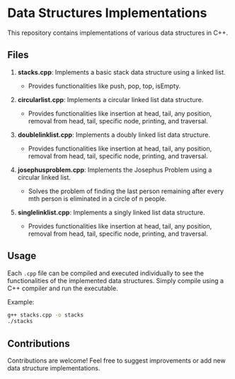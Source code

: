 # Data Structures Implementations

This repository contains implementations of various data structures in C++.

## Files

1. **stacks.cpp**: Implements a basic stack data structure using a linked list.
   - Provides functionalities like push, pop, top, isEmpty.

2. **circularlist.cpp**: Implements a circular linked list data structure.
   - Provides functionalities like insertion at head, tail, any position, removal from head, tail, specific node, printing, and traversal.

3. **doublelinklist.cpp**: Implements a doubly linked list data structure.
   - Provides functionalities like insertion at head, tail, any position, removal from head, tail, specific node, printing, and traversal.

4. **josephusproblem.cpp**: Implements the Josephus Problem using a circular linked list.
   - Solves the problem of finding the last person remaining after every mth person is eliminated in a circle of n people.

5. **singlelinklist.cpp**: Implements a singly linked list data structure.
   - Provides functionalities like insertion at head, tail, any position, removal from head, tail, specific node, printing, and traversal.

## Usage

Each `.cpp` file can be compiled and executed individually to see the functionalities of the implemented data structures. Simply compile using a C++ compiler and run the executable.

Example:

```bash
g++ stacks.cpp -o stacks
./stacks
```
## Contributions
Contributions are welcome! Feel free to suggest improvements or add new data structure implementations.







